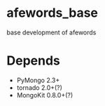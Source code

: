 afewords_base
=============

base development of afewords


Depends
=======
* PyMongo 2.3+
* tornado 2.0+(?)
* MongoKit 0.8.0+(?)
